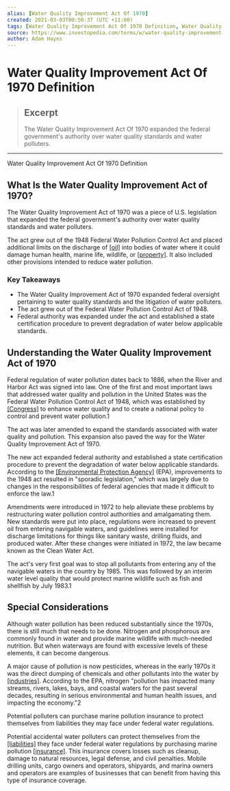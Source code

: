 ```yaml
---
alias: [Water Quality Improvement Act Of 1970]
created: 2021-03-03T00:50:37 (UTC +11:00)
tags: [Water Quality Improvement Act Of 1970 Definition, Water Quality Improvement Act Of 1970 Definition]
source: https://www.investopedia.com/terms/w/water-quality-improvement-act-of-1970.asp
author: Adam Hayes
---
```


# Water Quality Improvement Act Of 1970 Definition

> ## Excerpt
> The Water Quality Improvement Act Of 1970 expanded the federal government's authority over water quality standards and water polluters.

---

Water Quality Improvement Act Of 1970 Definition
## What Is the Water Quality Improvement Act of 1970?

The Water Quality Improvement Act of 1970 was a piece of U.S. legislation that expanded the federal government's authority over water quality standards and water polluters.

The act grew out of the 1948 Federal Water Pollution Control Act and placed additional limits on the discharge of [[oil]](https://www.investopedia.com/terms/c/crude-oil.asp) into bodies of water where it could damage human health, marine life, wildlife, or [[property]](https://www.investopedia.com/terms/p/property.asp). It also included other provisions intended to reduce water pollution.

### Key Takeaways

-   The Water Quality Improvement Act of 1970 expanded federal oversight pertaining to water quality standards and the litigation of water polluters.
-   The act grew out of the Federal Water Pollution Control Act of 1948.
-   Federal authority was expanded under the act and established a state certification procedure to prevent degradation of water below applicable standards.

## Understanding the Water Quality Improvement Act of 1970

Federal regulation of water pollution dates back to 1886, when the River and Harbor Act was signed into law. One of the first and most important laws that addressed water quality and pollution in the United States was the Federal Water Pollution Control Act of 1948, which was established by [[Congress]](https://www.investopedia.com/terms/c/congress.asp) to enhance water quality and to create a national policy to control and prevent water pollution.1

The act was later amended to expand the standards associated with water quality and pollution. This expansion also paved the way for the Water Quality Improvement Act of 1970.

The new act expanded federal authority and established a state certification procedure to prevent the degradation of water below applicable standards. According to the [[Environmental Protection Agency]](https://www.investopedia.com/terms/e/environmental-protection-agency.asp) (EPA), improvements to the 1948 act resulted in "sporadic legislation," which was largely due to changes in the responsibilities of federal agencies that made it difficult to enforce the law.1

Amendments were introduced in 1972 to help alleviate these problems by restructuring water pollution control authorities and amalgamating them. New standards were put into place, regulations were increased to prevent oil from entering navigable waters, and guidelines were installed for discharge limitations for things like sanitary waste, drilling fluids, and produced water. After these changes were initiated in 1972, the law became known as the Clean Water Act.

The act's very first goal was to stop all pollutants from entering any of the navigable waters in the country by 1985. This was followed by an interim water level quality that would protect marine wildlife such as fish and shellfish by July 1983.1

## Special Considerations

Although water pollution has been reduced substantially since the 1970s, there is still much that needs to be done. Nitrogen and phosphorous are commonly found in water and provide marine wildlife with much-needed nutrition. But when waterways are found with excessive levels of these elements, it can become dangerous.

A major cause of pollution is now pesticides, whereas in the early 1970s it was the direct dumping of chemicals and other pollutants into the water by [[industries]](https://www.investopedia.com/terms/i/industry.asp). According to the EPA, nitrogen "pollution has impacted many streams, rivers, lakes, bays, and coastal waters for the past several decades, resulting in serious environmental and human health issues, and impacting the economy."2

Potential polluters can purchase marine pollution insurance to protect themselves from liabilities they may face under federal water regulations.

Potential accidental water polluters can protect themselves from the [[liabilities]](https://www.investopedia.com/terms/l/liability.asp) they face under federal water regulations by purchasing marine pollution [[insurance]](https://www.investopedia.com/terms/i/insurance.asp). This insurance covers losses such as cleanup, damage to natural resources, legal defense, and civil penalties. Mobile drilling units, cargo owners and operators, shipyards, and marina owners and operators are examples of businesses that can benefit from having this type of insurance coverage.
